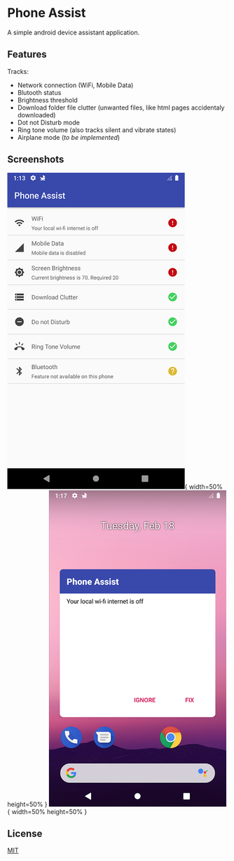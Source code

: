 # Phone Assist

A simple android device assistant application.

## Features

Tracks:
* Network connection (WiFi, Mobile Data)
* Blutooth status
* Brightness threshold
* Download folder file clutter (unwanted files, like html pages accidentaly downloaded)
* Dot not Disturb mode
* Ring tone volume (also tracks silent and vibrate states)
* Airplane mode (*to be implemented*)

## Screenshots
![](screenshots/ui.png){ width=50% height=50% } ![](screenshots/ui_overlay.png){ width=50% height=50% }

## License
[MIT](https://choosealicense.com/licenses/mit/)